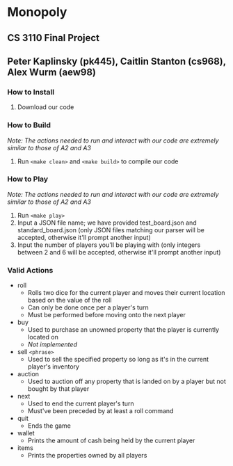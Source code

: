 # Monopoly
## CS 3110 Final Project
## Peter Kaplinsky (pk445), Caitlin Stanton (cs968), Alex Wurm (aew98)

### How to Install
1. Download our code

### How to Build
_Note: The actions needed to run and interact with our code are extremely similar
to those of A2 and A3_
1. Run `<make clean>` and `<make build>` to compile our code

### How to Play
_Note: The actions needed to run and interact with our code are extremely similar
to those of A2 and A3_
1. Run `<make play>`
2. Input a JSON file name; we have provided test_board.json and standard_board.json 
(only JSON files matching our parser will be accepted, otherwise it'll prompt another
input)
3. Input the number of players you'll be playing with (only integers between 2 and 6 
will be accepted, otherwise it'll prompt another input)

### Valid Actions
* roll 
  * Rolls two dice for the current player and moves their current location based 
on the value of the roll
  * Can only be done once per a player's turn
  * Must be performed before moving onto the next player
* buy
  * Used to purchase an unowned property that the player is currently located on
  * _Not implemented_
* sell `<phrase>`
  * Used to sell the specified property so long as it's in the current player's inventory
* auction
  * Used to auction off any property that is landed on by a player but not bought by that player
* next
  * Used to end the current player's turn
  * Must've been preceded by at least a roll command
* quit
  * Ends the game
* wallet
  * Prints the amount of cash being held by the current player
* items
  * Prints the properties owned by all players
